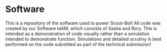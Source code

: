 # Software

This is a repository of the software used to power Scout-Bot! All code was created by our Software teAM, which consists of Sasha and Rory. This is intended as a demonstration of code visually rather than a simulation intended to demonstrate function. Simulations and detailed scrutiny is best performed on the code submitted as part of the technical submission!
